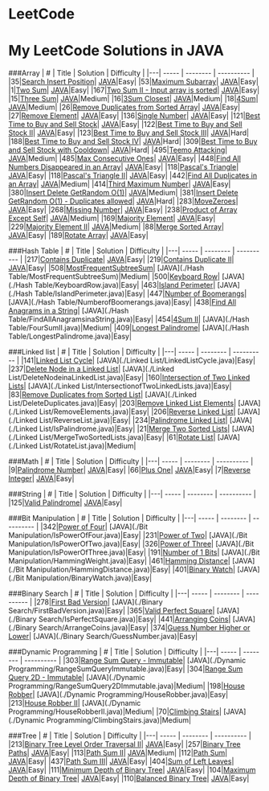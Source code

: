 # LeetCode

My LeetCode Solutions in JAVA
========

###Array
| # | Title | Solution | Difficulty |
|---| ----- | -------- | ---------- |
|35|[Search Insert Position](https://leetcode.com/problems/search-insert-position/)| [JAVA](./Array/SearchInsertPosition.java)|Easy|
|53|[Maximum Subarray](https://leetcode.com/problems/maximum-subarray/)| [JAVA](./Array/MaximumSubarray.java)|Easy|
|1|[Two Sum](https://leetcode.com/problems/two-sum/)| [JAVA](./Array/TwoSum.java)|Easy|
|167|[Two Sum II - Input array is sorted](https://leetcode.com/problems/two-sum-ii-input-array-is-sorted/)| [JAVA](./Array/TwoSumII.java)|Easy|
|15|[Three Sum](https://leetcode.com/problems/3sum/)| [JAVA](./Array/ThreeSum.java)|Medium|
|16|[3Sum Closest](https://leetcode.com/problems/3sum-closest/?tab=Description)| [JAVA](./Array/ThreeSumClosest.java)|Medium|
|18|[4Sum](https://leetcode.com/problems/4sum/)| [JAVA](./Array/FourSum.java)|Medium|
|26|[Remove Duplicates from Sorted Array](https://leetcode.com/problems/remove-duplicates-from-sorted-array/)| [JAVA](./Array/RemoveDuplicatesfromSortedArray.java)|Easy|
|27|[Remove Element](https://leetcode.com/problems/remove-element/)| [JAVA](./Array/RemoveElement.java)|Easy|
|136|[Single Number](https://leetcode.com/problems/single-number/)| [JAVA](./Array/SingleNumber.java)|Easy|
|121|[Best Time to Buy and Sell Stock](https://leetcode.com/problems/best-time-to-buy-and-sell-stock/?tab=Description)| [JAVA](./Array/BestTimetoBuyandSellStock.java)|Easy|
|122|[Best Time to Buy and Sell Stock II](https://leetcode.com/problems/best-time-to-buy-and-sell-stock-ii/?tab=Description)| [JAVA](./Array/BestTimetoBuyandSellStockII.java)|Easy|
|123|[Best Time to Buy and Sell Stock III](https://leetcode.com/problems/best-time-to-buy-and-sell-stock-iii/?tab=Description)| [JAVA](./Array/BestTimetoBuyandSellStockIII.java)|Hard|
|188|[Best Time to Buy and Sell Stock IV](https://leetcode.com/problems/best-time-to-buy-and-sell-stock-iv/?tab=Description)| [JAVA](./Array/BestTimetoBuyandSellStockIV.java)|Hard|
|309|[Best Time to Buy and Sell Stock with Cooldown](https://leetcode.com/problems/best-time-to-buy-and-sell-stock-with-cooldown/)| [JAVA](./Array/BestTimetoBuyandSellStockwithCooldown.java)|Hard|
|495|[Teemo Attacking](https://leetcode.com/problems/teemo-attacking/)| [JAVA](./Array/TeemoAttacking.java)|Medium|
|485|[Max Consecutive Ones](https://leetcode.com/problems/max-consecutive-ones/)| [JAVA](./Array/MaxConsecutiveOnes.java)|Easy|
|448|[Find All Numbers Disappeared in an Array](https://leetcode.com/problems/find-all-numbers-disappeared-in-an-array/)| [JAVA](./Array/FindAllNumbersDisappearedinanArray.java)|Easy|
|118|[Pascal's Triangle](https://leetcode.com/problems/pascals-triangle/)| [JAVA](./Array/PascalsTriangle.java)|Easy|
|118|[Pascal's Triangle II](https://leetcode.com/problems/pascals-triangle-ii/)| [JAVA](./Array/PascalsTriangleII.java)|Easy|
|442|[Find All Duplicates in an Array](https://leetcode.com/problems/find-all-duplicates-in-an-array/)| [JAVA](./Array/FindAllDuplicatesinanArray.java)|Medium|
|414|[Third Maximum Number](https://leetcode.com/problems/third-maximum-number/)| [JAVA](./Array/ThirdMaximumNumber.java)|Easy|
|380|[Insert Delete GetRandom O(1)](https://leetcode.com/problems/insert-delete-getrandom-o1/)| [JAVA](./Array/RandomizedSet.java)|Medium|
|381|[Insert Delete GetRandom O(1) - Duplicates allowed](https://leetcode.com/problems/insert-delete-getrandom-o1-duplicates-allowed/)| [JAVA](./Array/RandomizedCollection.java)|Hard|
|283|[MoveZeroes](https://leetcode.com/problems/move-zeroes/)| [JAVA](./Array/MoveZeroes.java)|Easy|
|268|[Missing Number](https://leetcode.com/problems/missing-number/)| [JAVA](./Array/MissingNumber.java)|Easy|
|238|[Product of Array Except Self](https://leetcode.com/problems/product-of-array-except-self/)| [JAVA](./Array/ProductofArrayExceptSelf.java)|Medium|
|169|[Majority Element](https://leetcode.com/problems/majority-element/)| [JAVA](./Array/MajorityElement.java)|Easy|
|229|[Majority Element II](https://leetcode.com/problems/majority-element-ii/)| [JAVA](./Array/MajorityElement2.java)|Medium|
|88|[Merge Sorted Array](https://leetcode.com/problems/merge-sorted-array/)| [JAVA](./Array/MergeSortedArray.java)|Easy|
|189|[Rotate Array](https://leetcode.com/problems/rotate-array/)| [JAVA](./Array/RotateArray.java)|Easy|




###Hash Table
| # | Title | Solution | Difficulty |
|---| ----- | -------- | ---------- |
|217|[Contains Duplicate](https://leetcode.com/problems/contains-duplicate-ii/?tab=Description)| [JAVA](./Array/ContainsDuplicate.java)|Easy|
|219|[Contains Duplicate II](https://leetcode.com/problems/contains-duplicate-ii/)| [JAVA](./Array/ContainsDuplicateII.java)|Easy|
|508|[MostFrequentSubtreeSum](https://leetcode.com/problems/most-frequent-subtree-sum/)| [JAVA](./Hash Table/MostFrequentSubtreeSum)|Medium|
|500|[Keyboard Row](https://leetcode.com/problems/keyboard-row/)| [JAVA](./Hash Table/KeyboardRow.java)|Easy|
|463|[Island Perimeter](https://leetcode.com/problems/island-perimeter/)| [JAVA](./Hash Table/IslandPerimeter.java)|Easy|
|447|[Number of Boomerangs](https://leetcode.com/problems/number-of-boomerangs/)| [JAVA](./Hash Table/NumberofBoomerangs.java)|Easy|
|438|[Find All Anagrams in a String](https://leetcode.com/problems/find-all-anagrams-in-a-string/)| [JAVA](./Hash Table/FindAllAnagramsinaString.java)|Easy|
|454|[4Sum II](https://leetcode.com/problems/4sum-ii/?tab=Description)| [JAVA](./Hash Table/FourSumII.java)|Medium|
|409|[Longest Palindrome](https://leetcode.com/problems/longest-palindrome/?tab=Description)| [JAVA](./Hash Table/LongestPalindrome.java)|Easy|



###Linked list
| # | Title | Solution | Difficulty |
|---| ----- | -------- | ---------- |
|141|[Linked List Cycle](https://leetcode.com/problems/linked-list-cycle/)| [JAVA](./Linked List/LinkedListCycle.java)|Easy|
|237|[Delete Node in a Linked List](https://leetcode.com/problems/delete-node-in-a-linked-list/)| [JAVA](./Linked List/DeleteNodeinaLinkedList.java)|Easy|
|160|[Intersection of Two Linked Lists](https://leetcode.com/problems/intersection-of-two-linked-lists/)| [JAVA](./Linked List/IntersectionofTwoLinkedLists.java)|Easy|
|83|[Remove Duplicates from Sorted List](https://leetcode.com/problems/remove-duplicates-from-sorted-list/)| [JAVA](./Linked List/DeleteDuplicates.java)|Easy|
|203|[Remove Linked List Elements](https://leetcode.com/problems/remove-linked-list-elements/)| [JAVA](./Linked List/RemoveElements.java)|Easy|
|206|[Reverse Linked List](https://leetcode.com/problems/reverse-linked-list/)| [JAVA](./Linked List/ReverseList.java)|Easy|
|234|[Palindrome Linked List](https://leetcode.com/problems/palindrome-linked-list/)| [JAVA](./Linked List/IsPalindrome.java)|Easy|
|21|[Merge Two Sorted Lists](https://leetcode.com/problems/merge-two-sorted-lists/)| [JAVA](./Linked List/MergeTwoSortedLists.java)|Easy|
|61|[Rotate List](https://leetcode.com/problems/rotate-list/)| [JAVA](./Linked List/RotateList.java)|Medium|


###Math
| # | Title | Solution | Difficulty |
|---| ----- | -------- | ---------- |
|9|[Palindrome Number](https://leetcode.com/problems/palindrome-number/)| [JAVA](./Math/IsPalindrome.java)|Easy|
|66|[Plus One](https://leetcode.com/problems/plus-one/)| [JAVA](./Math/PlusOne.java)|Easy|
|7|[Reverse Integer](https://leetcode.com/problems/reverse-integer/)| [JAVA](./Math/ReverseInteger.java)|Easy|


###String
| # | Title | Solution | Difficulty |
|---| ----- | -------- | ---------- |
|125|[Valid Palindrome](https://leetcode.com/problems/valid-palindrome/)| [JAVA](./String/ValidPalindrome.java)|Easy|

###Bit Manipulation
| # | Title | Solution | Difficulty |
|---| ----- | -------- | ---------- |
|342|[Power of Four](https://leetcode.com/problems/power-of-four/?tab=Description)| [JAVA](./Bit Manipulation/IsPowerOfFour.java)|Easy|
|231|[Power of Two](https://leetcode.com/problems/power-of-two/?tab=Description)| [JAVA](./Bit Manipulation/IsPowerOfTwo.java)|Easy|
|326|[Power of Three](https://leetcode.com/problems/power-of-three/?tab=Description)| [JAVA](./Bit Manipulation/IsPowerOfThree.java)|Easy|
|191|[Number of 1 Bits](https://leetcode.com/problems/number-of-1-bits/?tab=Description)| [JAVA](./Bit Manipulation/HammingWeight.java)|Easy|
|461|[Hamming Distance](https://leetcode.com/problems/hamming-distance/?tab=Description)| [JAVA](./Bit Manipulation/HammingDistance.java)|Easy|
|401|[Binary Watch](https://leetcode.com/problems/binary-watch/?tab=Description)| [JAVA](./Bit Manipulation/BinaryWatch.java)|Easy|


###Binary Search
| # | Title | Solution | Difficulty |
|---| ----- | -------- | ---------- |
|278|[First Bad Version](https://leetcode.com/problems/first-bad-version/)| [JAVA](./Binary Search/FirstBadVersion.java)|Easy|
|365|[Valid Perfect Square](https://leetcode.com/problems/valid-perfect-square/?tab=Description)| [JAVA](./Binary Search/IsPerfectSquare.java)|Easy|
|441|[Arranging Coins](https://leetcode.com/problems/arranging-coins/?tab=Description)| [JAVA](./Binary Search/ArrangeCoins.java)|Easy|
|374|[Guess Number Higher or Lower](https://leetcode.com/problems/guess-number-higher-or-lower/)| [JAVA](./Binary Search/GuessNumber.java)|Easy|

###Dynamic Programming
| # | Title | Solution | Difficulty |
|---| ----- | -------- | ---------- |
|303|[Range Sum Query - Immutable](https://leetcode.com/problems/range-sum-query-immutable/?tab=Description)| [JAVA](./Dynamic Programming/RangeSumQueryImmutable.java)|Easy|
|304|[Range Sum Query 2D - Immutable](https://leetcode.com/problems/range-sum-query-2d-immutable/?tab=Description)| [JAVA](./Dynamic Programming/RangeSumQuery2DImmutable.java)|Medium|
|198|[House Robber](https://leetcode.com/problems/house-robber/?tab=Descriptionn)| [JAVA](./Dynamic Programming/HouseRobber.java)|Easy|
|213|[House Robber II](https://leetcode.com/problems/house-robber-ii/?tab=Descriptionn)| [JAVA](./Dynamic Programming/HouseRobberII.java)|Medium|
|70|[Climbing Stairs](https://leetcode.com/problems/climbing-stairs/?tab=Description)| [JAVA](./Dynamic Programming/ClimbingStairs.java)|Medium|


###Tree
| # | Title | Solution | Difficulty |
|---| ----- | -------- | ---------- |
|213|[Binary Tree Level Order Traversal II](https://leetcode.com/problems/binary-tree-level-order-traversal-ii/?tab=Description)| [JAVA](./Tree/BinaryTreeLevelOrderTraversalII.java)|Easy|
|257|[Binary Tree Paths](https://leetcode.com/problems/binary-tree-paths/?tab=Description)| [JAVA](./Tree/BinaryTreePaths.java)|Easy|
|113|[Path Sum II](https://leetcode.com/problems/path-sum-ii/?tab=Description)| [JAVA](./Tree/PathSumII.java)|Medium|
|112|[Path Sum](https://leetcode.com/problems/path-sum/?tab=Description)| [JAVA](./Tree/PathSum.java)|Easy|
|437|[Path Sum III](https://leetcode.com/problems/path-sum-iii/?tab=Description)| [JAVA](./Tree/PathSumIII.java)|Easy|
|404|[Sum of Left Leaves](https://leetcode.com/problems/sum-of-left-leaves/)| [JAVA](./Tree/SumofLeftLeaves.java)|Easy|
|111|[Minimum Depth of Binary Tree](https://leetcode.com/problems/minimum-depth-of-binary-tree/?tab=Description)| [JAVA](./Tree/MinimumDepthofBinaryTree.java)|Easy|
|104|[Maximum Depth of Binary Tree](https://leetcode.com/problems/maximum-depth-of-binary-tree/?tab=Description)| [JAVA](./Tree/MaximumDepthofBinaryTree.java)|Easy|
|110|[Balanced Binary Tree](https://leetcode.com/problems/balanced-binary-tree/?tab=Description)| [JAVA](./Tree/BalancedBinaryTree.java)|Easy|

